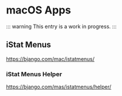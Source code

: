 # macOS Apps

::: warning
This entry is a work in progress.
:::

## iStat Menus

https://bjango.com/mac/istatmenus/

### iStat Menus Helper

https://bjango.com/mas/istatmenus/helper/
